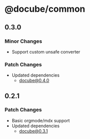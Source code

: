# @docube/common

## 0.3.0

### Minor Changes

- Support custom unsafe converter

### Patch Changes

- Updated dependencies
  - docube@0.4.0

## 0.2.1

### Patch Changes

- Basic orgmode/mdx support
- Updated dependencies
  - docube@0.3.1

